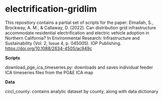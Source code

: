 # electrification-gridlim
This repository contains a partial set of scripts for the paper: Elmallah, S., Brockway, A. M., & Callaway, D. (2022). Can distribution grid infrastructure accommodate residential electrification and electric vehicle adoption in Northern California? In Environmental Research: Infrastructure and Sustainability (Vol. 2, Issue 4, p. 045005). IOP Publishing. https://doi.org/10.1088/2634-4505/ac949c

**Scripts**

download_pge_ica_timeseries.py: downloads and saves individual feeder ICA timeseries files from the PG&E ICA map

**Data**

circl_county: contains analytic dataset by county, along with data dictionary
